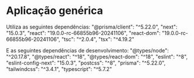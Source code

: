 # Aplicação genérica

Utiliza as seguintes dependências:
"@prisma/client": "^5.22.0",
"next": "15.0.3",
"react": "19.0.0-rc-66855b96-20241106",
"react-dom": "19.0.0-rc-66855b96-20241106",
"tsc": "^2.0.4",
"tsx": "^4.19.2"

E as seguintes dependências de desenvolvimento:
"@types/node": "^20.17.8",
"@types/react": "^18",
"@types/react-dom": "^18",
"eslint": "^8",
"eslint-config-next": "15.0.3",
"postcss": "^8",
"prisma": "^5.22.0",
"tailwindcss": "^3.4.1",
"typescript": "^5.7.2"
